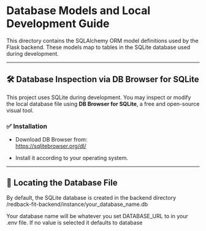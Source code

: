 # Database Models and Local Development Guide

This directory contains the SQLAlchemy ORM model definitions used by the Flask backend. These models map to tables in the SQLite database used during development.

---

## 🛠️ Database Inspection via DB Browser for SQLite

This project uses SQLite during development. You may inspect or modify the local database file using **DB Browser for SQLite**, a free and open-source visual tool.

### ✅ Installation

- Download DB Browser from:  
  https://sqlitebrowser.org/dl/

- Install it according to your operating system.

---

## 📂 Locating the Database File

By default, the SQLite database is created in the backend directory /redback-fit-backend/instance/your_database_name.db

Your database name will be whatever you set DATABASE_URL to in your .env file. If no value is selected it defaults to database